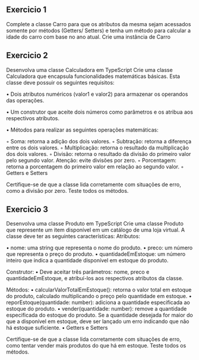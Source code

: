 ## Exercicio 1

Complete a classe Carro para que os atributos da mesma sejam acessados somente por métodos
(Getters/ Setters) e tenha um método para calcular a idade do carro com base no ano atual. Crie uma
instância de Carro

## Exercicio 2
Desenvolva uma classe Calculadora em TypeScript
Crie uma classe Calculadora que encapsula funcionalidades matemáticas básicas. Esta classe deve
possuir os seguintes requisitos:

• Dois atributos numéricos (valor1 e valor2) para armazenar os operandos das operações.

• Um construtor que aceite dois números como parâmetros e os atribua aos respectivos
atributos.

• Métodos para realizar as seguintes operações matemáticas:

◦ Soma: retorna a adição dos dois valores.
◦ Subtração: retorna a diferença entre os dois valores.
◦ Multiplicação: retorna o resultado da multiplicação dos dois valores.
◦ Divisão: retorna o resultado da divisão do primeiro valor pelo segundo valor. Atenção:
evite divisões por zero.
◦ Porcentagem: retorna a porcentagem do primeiro valor em relação ao segundo valor.
◦ Getters e Setters

Certifique-se de que a classe lida corretamente com situações de erro, como a divisão por zero.
Teste todos os métodos.

## Exercicio 3

Desenvolva uma classe Produto em TypeScript
Crie uma classe Produto que represente um item disponível em um catálogo de uma loja virtual. A
classe deve ter as seguintes características:
Atributos:

• nome: uma string que representa o nome do produto.
• preco: um número que representa o preço do produto.
• quantidadeEmEstoque: um número inteiro que indica a quantidade disponível em estoque do
produto.

Construtor:
• Deve aceitar três parâmetros: nome, preco e quantidadeEmEstoque, e atribuí-los aos
respectivos atributos da classe.

Métodos:
• calcularValorTotalEmEstoque(): retorna o valor total em estoque do produto, calculado
multiplicando o preço pelo quantidade em estoque.
• reporEstoque(quantidade: number): adiciona a quantidade especificada ao estoque do
produto.
• vender(quantidade: number): remove a quantidade especificada do estoque do produto. Se a
quantidade desejada for maior do que a disponível em estoque, deve ser lançado um erro
indicando que não há estoque suficiente.
• Getters e Setters

Certifique-se de que a classe lida corretamente com situações de erro, como tentar vender mais
produtos do que há em estoque. Teste todos os métodos.
